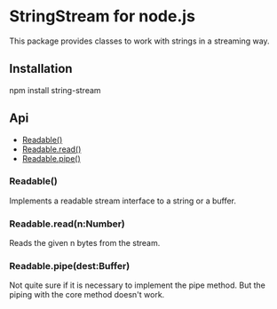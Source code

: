 # StringStream for node.js

This package provides classes to work with strings in a streaming way.

## Installation

  npm install string-stream

## Api

  - [Readable()](#readable)
  - [Readable.read()](#readablereadnnumber)
  - [Readable.pipe()](#readablepipedestbuffer)

### Readable()

  Implements a readable stream interface to a string or a buffer.

### Readable.read(n:Number)

  Reads the given n bytes from the stream.

### Readable.pipe(dest:Buffer)

  Not quite sure if it is necessary to implement the pipe method.  But the
  piping with the core method doesn't work.

